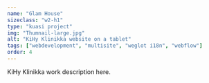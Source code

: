 ```yaml
---
name: "Glam House"
sizeclass: "w2-h1"
type: "kuasi project"
img: "Thumnail-large.jpg"
alt: "KiHy Klinikka website on a tablet"
tags: ["webdevelopment", "multisite", "weglot i18n", "webflow"]
order: 4
---
```


KiHy Klinikka work description here.
